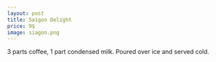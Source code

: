 ```yaml
---
layout: post
title: Saigon Delight
price: 9$
image: siagon.png
---
```


3 parts coffee, 1 part condensed milk. Poured over ice and served cold.